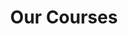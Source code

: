 ---
title: "Our Courses"
draft: false
# page title background image
bg_image: "images/backgrounds/page-title.jpg"
# meta description
description : "Free Courses from the ModernApps Learning Expert Community"
weight: 5000
---